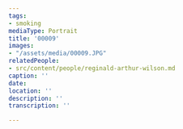 ```yaml
---
tags:
- smoking
mediaType: Portrait
title: '00009'
images:
- "/assets/media/00009.JPG"
relatedPeople:
- src/content/people/reginald-arthur-wilson.md
caption: ''
date: 
location: ''
description: ''
transcription: ''

---
```

